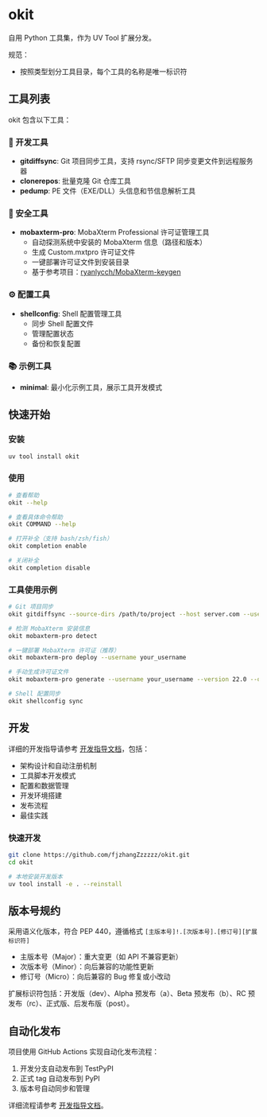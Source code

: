 # okit

自用 Python 工具集，作为 UV Tool 扩展分发。

规范：
- 按照类型划分工具目录，每个工具的名称是唯一标识符

## 工具列表

okit 包含以下工具：

### 🔧 开发工具
- **gitdiffsync**: Git 项目同步工具，支持 rsync/SFTP 同步变更文件到远程服务器
- **clonerepos**: 批量克隆 Git 仓库工具
- **pedump**: PE 文件（EXE/DLL）头信息和节信息解析工具

### 🔐 安全工具
- **mobaxterm-pro**: MobaXterm Professional 许可证管理工具
  - 自动探测系统中安装的 MobaXterm 信息（路径和版本）
  - 生成 Custom.mxtpro 许可证文件
  - 一键部署许可证文件到安装目录
  - 基于参考项目：[ryanlycch/MobaXterm-keygen](https://github.com/ryanlycch/MobaXterm-keygen)

### ⚙️ 配置工具
- **shellconfig**: Shell 配置管理工具
  - 同步 Shell 配置文件
  - 管理配置状态
  - 备份和恢复配置

### 📚 示例工具
- **minimal**: 最小化示例工具，展示工具开发模式

## 快速开始

### 安装

```bash
uv tool install okit
```

### 使用

```bash
# 查看帮助
okit --help

# 查看具体命令帮助
okit COMMAND --help

# 打开补全（支持 bash/zsh/fish）
okit completion enable

# 关闭补全
okit completion disable
```

### 工具使用示例

```bash
# Git 项目同步
okit gitdiffsync --source-dirs /path/to/project --host server.com --user admin --target-root /remote/path

# 检测 MobaXterm 安装信息
okit mobaxterm-pro detect

# 一键部署 MobaXterm 许可证（推荐）
okit mobaxterm-pro deploy --username your_username

# 手动生成许可证文件
okit mobaxterm-pro generate --username your_username --version 22.0 --output Custom.mxtpro

# Shell 配置同步
okit shellconfig sync
```

## 开发

详细的开发指导请参考 [开发指导文档](docs/development_guide.md)，包括：

- 架构设计和自动注册机制
- 工具脚本开发模式
- 配置和数据管理
- 开发环境搭建
- 发布流程
- 最佳实践

### 快速开发

```bash
git clone https://github.com/fjzhangZzzzzz/okit.git
cd okit

# 本地安装开发版本
uv tool install -e . --reinstall
```

## 版本号规约

采用语义化版本，符合 PEP 440，遵循格式 `[主版本号]!.[次版本号].[修订号][扩展标识符]`

- 主版本号（Major）：重大变更（如 API 不兼容更新）
- 次版本号（Minor）：向后兼容的功能性更新
- 修订号（Micro）：向后兼容的 Bug 修复或小改动

扩展标识符包括：开发版（dev）、Alpha 预发布（a）、Beta 预发布（b）、RC 预发布（rc）、正式版、后发布版（post）。

## 自动化发布

项目使用 GitHub Actions 实现自动化发布流程：

1. 开发分支自动发布到 TestPyPI
2. 正式 tag 自动发布到 PyPI
3. 版本号自动同步和管理

详细流程请参考 [开发指导文档](docs/development_guide.md)。